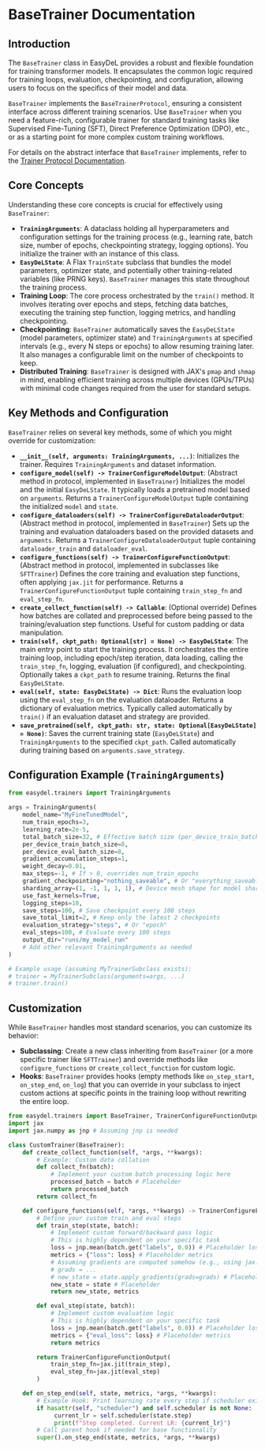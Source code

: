 # BaseTrainer Documentation

## Introduction

The `BaseTrainer` class in EasyDeL provides a robust and flexible foundation for training transformer models. It encapsulates the common logic required for training loops, evaluation, checkpointing, and configuration, allowing users to focus on the specifics of their model and data.

`BaseTrainer` implements the `BaseTrainerProtocol`, ensuring a consistent interface across different training scenarios. Use `BaseTrainer` when you need a feature-rich, configurable trainer for standard training tasks like Supervised Fine-Tuning (SFT), Direct Preference Optimization (DPO), etc., or as a starting point for more complex custom training workflows.

For details on the abstract interface that `BaseTrainer` implements, refer to the [Trainer Protocol Documentation](./trainer_protocol.md).

## Core Concepts

Understanding these core concepts is crucial for effectively using `BaseTrainer`:

* **`TrainingArguments`**: A dataclass holding all hyperparameters and configuration settings for the training process (e.g., learning rate, batch size, number of epochs, checkpointing strategy, logging options). You initialize the trainer with an instance of this class.
* **`EasyDeLState`**: A Flax `TrainState` subclass that bundles the model parameters, optimizer state, and potentially other training-related variables (like PRNG keys). `BaseTrainer` manages this state throughout the training process.
* **Training Loop**: The core process orchestrated by the `train()` method. It involves iterating over epochs and steps, fetching data batches, executing the training step function, logging metrics, and handling checkpointing.
* **Checkpointing**: `BaseTrainer` automatically saves the `EasyDeLState` (model parameters, optimizer state) and `TrainingArguments` at specified intervals (e.g., every N steps or epochs) to allow resuming training later. It also manages a configurable limit on the number of checkpoints to keep.
* **Distributed Training**: `BaseTrainer` is designed with JAX's `pmap` and `shmap` in mind, enabling efficient training across multiple devices (GPUs/TPUs) with minimal code changes required from the user for standard setups.

## Key Methods and Configuration

`BaseTrainer` relies on several key methods, some of which you might override for customization:

* **`__init__(self, arguments: TrainingArguments, ...)`**: Initializes the trainer. Requires `TrainingArguments` and dataset information.
* **`configure_model(self) -> TrainerConfigureModelOutput`**: (Abstract method in protocol, implemented in `BaseTrainer`) Initializes the model and the initial `EasyDeLState`. It typically loads a pretrained model based on `arguments`. Returns a `TrainerConfigureModelOutput` tuple containing the initialized `model` and `state`.
* **`configure_dataloaders(self) -> TrainerConfigureDataloaderOutput`**: (Abstract method in protocol, implemented in `BaseTrainer`) Sets up the training and evaluation dataloaders based on the provided datasets and `arguments`. Returns a `TrainerConfigureDataloaderOutput` tuple containing `dataloader_train` and `dataloader_eval`.
* **`configure_functions(self) -> TrainerConfigureFunctionOutput`**: (Abstract method in protocol, implemented in subclasses like `SFTTrainer`) Defines the core training and evaluation step functions, often applying `jax.jit` for performance. Returns a `TrainerConfigureFunctionOutput` tuple containing `train_step_fn` and `eval_step_fn`.
* **`create_collect_function(self) -> Callable`**: (Optional override) Defines how batches are collated and preprocessed before being passed to the training/evaluation step functions. Useful for custom padding or data manipulation.
* **`train(self, ckpt_path: Optional[str] = None) -> EasyDeLState`**: The main entry point to start the training process. It orchestrates the entire training loop, including epoch/step iteration, data loading, calling the `train_step_fn`, logging, evaluation (if configured), and checkpointing. Optionally takes a `ckpt_path` to resume training. Returns the final `EasyDeLState`.
* **`eval(self, state: EasyDeLState) -> Dict`**: Runs the evaluation loop using the `eval_step_fn` on the evaluation dataloader. Returns a dictionary of evaluation metrics. Typically called automatically by `train()` if an evaluation dataset and strategy are provided.
* **`save_pretrained(self, ckpt_path: str, state: Optional[EasyDeLState] = None)`**: Saves the current training state (`EasyDeLState`) and `TrainingArguments` to the specified `ckpt_path`. Called automatically during training based on `arguments.save_strategy`.

## Configuration Example (`TrainingArguments`)

```python
from easydel.trainers import TrainingArguments

args = TrainingArguments(
    model_name="MyFineTunedModel",
    num_train_epochs=3,
    learning_rate=2e-5,
    total_batch_size=32, # Effective batch size (per_device_train_batch_size * num_devices)
    per_device_train_batch_size=8,
    per_device_eval_batch_size=8,
    gradient_accumulation_steps=1,
    weight_decay=0.01,
    max_steps=-1, # If > 0, overrides num_train_epochs
    gradient_checkpointing="nothing_saveable", # Or "everything_saveable"
    sharding_array=(1, -1, 1, 1, 1), # Device mesh shape for model sharding
    use_fast_kernels=True,
    logging_steps=10,
    save_steps=100, # Save checkpoint every 100 steps
    save_total_limit=2, # Keep only the latest 2 checkpoints
    evaluation_strategy="steps", # Or "epoch"
    eval_steps=100, # Evaluate every 100 steps
    output_dir="runs/my_model_run"
    # Add other relevant TrainingArguments as needed
)

# Example usage (assuming MyTrainerSubclass exists):
# trainer = MyTrainerSubclass(arguments=args, ...)
# trainer.train()
```

## Customization

While `BaseTrainer` handles most standard scenarios, you can customize its behavior:

* **Subclassing**: Create a new class inheriting from `BaseTrainer` (or a more specific trainer like `SFTTrainer`) and override methods like `configure_functions` or `create_collect_function` for custom logic.
* **Hooks**: `BaseTrainer` provides hooks (empty methods like `on_step_start`, `on_step_end`, `on_log`) that you can override in your subclass to inject custom actions at specific points in the training loop without rewriting the entire loop.

```python
from easydel.trainers import BaseTrainer, TrainerConfigureFunctionOutput
import jax
import jax.numpy as jnp # Assuming jnp is needed

class CustomTrainer(BaseTrainer):
    def create_collect_function(self, *args, **kwargs):
        # Example: Custom data collation
        def collect_fn(batch):
            # Implement your custom batch processing logic here
            processed_batch = batch # Placeholder
            return processed_batch
        return collect_fn

    def configure_functions(self, *args, **kwargs) -> TrainerConfigureFunctionOutput:
        # Define your custom train and eval steps
        def train_step(state, batch):
            # Implement custom forward/backward pass logic
            # This is highly dependent on your specific task
            loss = jnp.mean(batch.get("labels", 0.0)) # Placeholder loss
            metrics = {"loss": loss} # Placeholder metrics
            # Assuming gradients are computed somehow (e.g., using jax.grad)
            # grads = ...
            # new_state = state.apply_gradients(grads=grads) # Placeholder state update
            new_state = state # Placeholder
            return new_state, metrics

        def eval_step(state, batch):
            # Implement custom evaluation logic
            # This is highly dependent on your specific task
            loss = jnp.mean(batch.get("labels", 0.0)) # Placeholder loss
            metrics = {"eval_loss": loss} # Placeholder metrics
            return metrics

        return TrainerConfigureFunctionOutput(
            train_step_fn=jax.jit(train_step),
            eval_step_fn=jax.jit(eval_step)
        )

    def on_step_end(self, state, metrics, *args, **kwargs):
        # Example Hook: Print learning rate every step if scheduler exists
        if hasattr(self, "scheduler") and self.scheduler is not None:
             current_lr = self.scheduler(state.step)
             print(f"Step completed. Current LR: {current_lr}")
        # Call parent hook if needed for base functionality
        super().on_step_end(state, metrics, *args, **kwargs)
```
